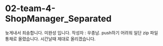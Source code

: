 # 02-team-4-ShopManager_Separated
늦게내서 죄송합니다. 미완성 입니다.
작성자 : 우종남.
push하기 어려워 일단 zip 파일 통채로 올렸습니다.
시간날때 제대로 올리겠습니다.
